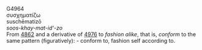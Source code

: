 <body>
  <p>G4964<br>  συσχηματίζω  <br> suschēmatizō  <br><i>soos-khay-mat-id‘-zo </i><br>From <a href="g4862.htm">4862</a> and a derivative of <a href="g4976.htm">4976</a>  to <i>fashion</i> <i>alike</i>, that is, <i>conform</i> to the same pattern (figuratively): - conform to, fashion self according to.<br></p>
 </body>